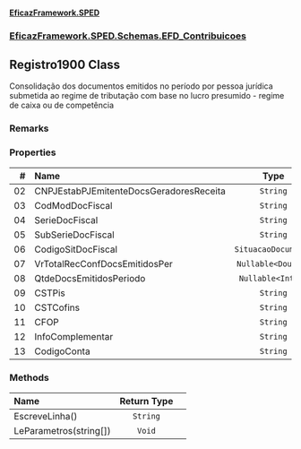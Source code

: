 #### [EficazFramework.SPED](EficazFrameworkSPED.md 'EficazFramework SPED')
### [EficazFramework.SPED.Schemas.EFD_Contribuicoes](EficazFramework.SPED.Schemas.EFD_Contribuicoes.md 'EficazFramework.SPED.Schemas.EFD_Contribuicoes')

## Registro1900 Class

Consolidação dos documentos emitidos no período por pessoa jurídica submetida ao regime de tributação com base no lucro presumido - regime de caixa ou de competência

### Remarks
### Properties

| # | Name | Type | |
| ---: | :--- | :---: | :--- |
| 02 | CNPJEstabPJEmitenteDocsGeradoresReceita | `String` |  |
| 03 | CodModDocFiscal | `String` |  |
| 04 | SerieDocFiscal | `String` |  |
| 05 | SubSerieDocFiscal | `String` |  |
| 06 | CodigoSitDocFiscal | `SituacaoDocumento` |  |
| 07 | VrTotalRecConfDocsEmitidosPer | `Nullable<Double>` |  |
| 08 | QtdeDocsEmitidosPeriodo | `Nullable<Int32>` |  |
| 09 | CSTPis | `String` |  |
| 10 | CSTCofins | `String` |  |
| 11 | CFOP | `String` |  |
| 12 | InfoComplementar | `String` |  |
| 13 | CodigoConta | `String` |  |
### Methods

| Name | Return Type | |
| :--- | :---: | :--- |
| EscreveLinha() | `String` |  |
| LeParametros(string[]) | `Void` |  |
